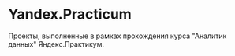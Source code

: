 # Yandex.Practicum
Проекты, выполненные в рамках прохождения курса "Аналитик данных" Яндекс.Практикум.

